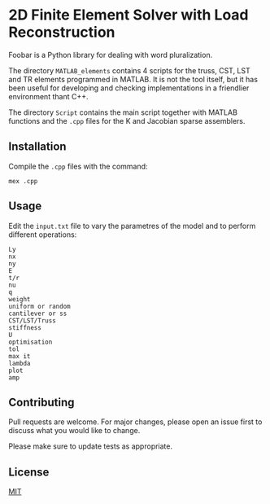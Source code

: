 # 2D Finite Element Solver with Load Reconstruction

Foobar is a Python library for dealing with word pluralization.

The directory `MATLAB_elements` contains 4 scripts for the truss, CST, LST and TR elements programmed in MATLAB. It is not  the tool itself, but it has been useful for developing and checking implementations in a friendlier environment thant C++.

The directory `Script` contains the main script together with MATLAB functions and the `.cpp` files for the K and Jacobian sparse assemblers.

## Installation

Compile the `.cpp` files with the command:
```
mex .cpp
```

## Usage
Edit the `input.txt` file to vary the parametres of the model and to perform different operations:
```
Ly
nx
ny
E
t/r
nu
q
weight
uniform or random
cantilever or ss
CST/LST/Truss
stiffness
U
optimisation
tol
max it
lambda
plot
amp
```

## Contributing
Pull requests are welcome. For major changes, please open an issue first to discuss what you would like to change.

Please make sure to update tests as appropriate.

## License
[MIT](https://choosealicense.com/licenses/mit/)
